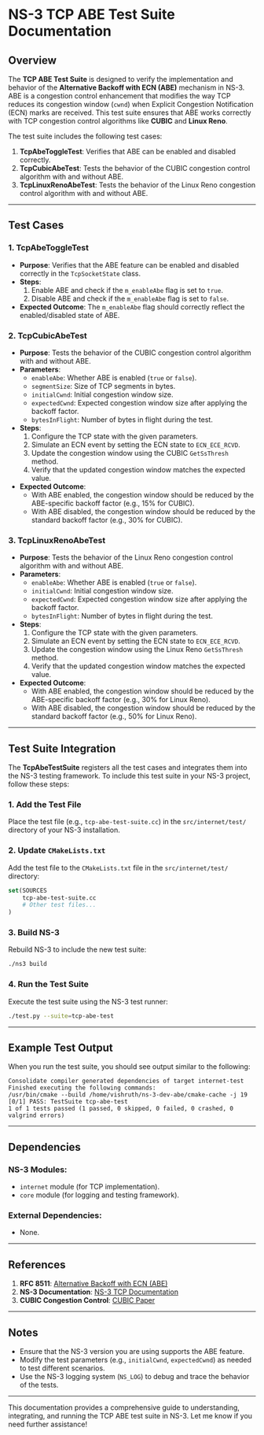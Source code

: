 # **NS-3 TCP ABE Test Suite Documentation**

## **Overview**
The **TCP ABE Test Suite** is designed to verify the implementation and behavior of the **Alternative Backoff with ECN (ABE)** mechanism in NS-3. ABE is a congestion control enhancement that modifies the way TCP reduces its congestion window (`cwnd`) when Explicit Congestion Notification (ECN) marks are received. This test suite ensures that ABE works correctly with TCP congestion control algorithms like **CUBIC** and **Linux Reno**.

The test suite includes the following test cases:
1. **TcpAbeToggleTest**: Verifies that ABE can be enabled and disabled correctly.
2. **TcpCubicAbeTest**: Tests the behavior of the CUBIC congestion control algorithm with and without ABE.
3. **TcpLinuxRenoAbeTest**: Tests the behavior of the Linux Reno congestion control algorithm with and without ABE.

---

## **Test Cases**

### **1. TcpAbeToggleTest**
- **Purpose**: Verifies that the ABE feature can be enabled and disabled correctly in the `TcpSocketState` class.
- **Steps**:
  1. Enable ABE and check if the `m_enableAbe` flag is set to `true`.
  2. Disable ABE and check if the `m_enableAbe` flag is set to `false`.
- **Expected Outcome**: The `m_enableAbe` flag should correctly reflect the enabled/disabled state of ABE.

### **2. TcpCubicAbeTest**
- **Purpose**: Tests the behavior of the CUBIC congestion control algorithm with and without ABE.
- **Parameters**:
  - `enableAbe`: Whether ABE is enabled (`true` or `false`).
  - `segmentSize`: Size of TCP segments in bytes.
  - `initialCwnd`: Initial congestion window size.
  - `expectedCwnd`: Expected congestion window size after applying the backoff factor.
  - `bytesInFlight`: Number of bytes in flight during the test.
- **Steps**:
  1. Configure the TCP state with the given parameters.
  2. Simulate an ECN event by setting the ECN state to `ECN_ECE_RCVD`.
  3. Update the congestion window using the CUBIC `GetSsThresh` method.
  4. Verify that the updated congestion window matches the expected value.
- **Expected Outcome**:
  - With ABE enabled, the congestion window should be reduced by the ABE-specific backoff factor (e.g., 15% for CUBIC).
  - With ABE disabled, the congestion window should be reduced by the standard backoff factor (e.g., 30% for CUBIC).

### **3. TcpLinuxRenoAbeTest**
- **Purpose**: Tests the behavior of the Linux Reno congestion control algorithm with and without ABE.
- **Parameters**:
  - `enableAbe`: Whether ABE is enabled (`true` or `false`).
  - `initialCwnd`: Initial congestion window size.
  - `expectedCwnd`: Expected congestion window size after applying the backoff factor.
  - `bytesInFlight`: Number of bytes in flight during the test.
- **Steps**:
  1. Configure the TCP state with the given parameters.
  2. Simulate an ECN event by setting the ECN state to `ECN_ECE_RCVD`.
  3. Update the congestion window using the Linux Reno `GetSsThresh` method.
  4. Verify that the updated congestion window matches the expected value.
- **Expected Outcome**:
  - With ABE enabled, the congestion window should be reduced by the ABE-specific backoff factor (e.g., 30% for Linux Reno).
  - With ABE disabled, the congestion window should be reduced by the standard backoff factor (e.g., 50% for Linux Reno).

---

## **Test Suite Integration**

The **TcpAbeTestSuite** registers all the test cases and integrates them into the NS-3 testing framework. To include this test suite in your NS-3 project, follow these steps:

### **1. Add the Test File**
Place the test file (e.g., `tcp-abe-test-suite.cc`) in the `src/internet/test/` directory of your NS-3 installation.

### **2. Update `CMakeLists.txt`**
Add the test file to the `CMakeLists.txt` file in the `src/internet/test/` directory:
```cmake
set(SOURCES
    tcp-abe-test-suite.cc
    # Other test files...
)
```

### **3. Build NS-3**
Rebuild NS-3 to include the new test suite:
```bash
./ns3 build
```

### **4. Run the Test Suite**
Execute the test suite using the NS-3 test runner:
```bash
./test.py --suite=tcp-abe-test
```

---

## **Example Test Output**
When you run the test suite, you should see output similar to the following:
```
Consolidate compiler generated dependencies of target internet-test
Finished executing the following commands:
/usr/bin/cmake --build /home/vishruth/ns-3-dev-abe/cmake-cache -j 19
[0/1] PASS: TestSuite tcp-abe-test
1 of 1 tests passed (1 passed, 0 skipped, 0 failed, 0 crashed, 0 valgrind errors)
```

---

## **Dependencies**

### **NS-3 Modules**:
- `internet` module (for TCP implementation).
- `core` module (for logging and testing framework).

### **External Dependencies**:
- None.

---

## **References**
1. **RFC 8511**: [Alternative Backoff with ECN (ABE)](https://datatracker.ietf.org/doc/html/rfc8511)
2. **NS-3 Documentation**: [NS-3 TCP Documentation](https://www.nsnam.org/docs/release/3.36/doxygen/group__tcp.html)
3. **CUBIC Congestion Control**: [CUBIC Paper](https://dl.acm.org/doi/10.1145/1400097.1400105)

---

## **Notes**
- Ensure that the NS-3 version you are using supports the ABE feature.
- Modify the test parameters (e.g., `initialCwnd`, `expectedCwnd`) as needed to test different scenarios.
- Use the NS-3 logging system (`NS_LOG`) to debug and trace the behavior of the tests.

---

This documentation provides a comprehensive guide to understanding, integrating, and running the TCP ABE test suite in NS-3. Let me know if you need further assistance!
